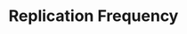 ---
# -------------------------- #
#          PAGE INFO         #
# -------------------------- #

title: Replication Frequency
permalink: /replication/extractions/replication-scheduling/replication-frequency
redirect_from: 
  - /replication/replication-frequency
  - /replication/replication-scheduling/replication-frequency
keywords: replicate, replication, replication frequency, frequency, scheduling, schedule, interval, change replication time
summary: "Replication Frequency is a type of replication scheduling that runs replication jobs based on a time interval you specify."

key: "rep-frequency"
category: "extraction"
content-type: "replication-scheduling"
method: true ## Used in the scheduling overview page

layout: general
toc: true
weight: 2


# -------------------------- #
#           INTRO            #
# -------------------------- #

intro: |
  {{ page.summary }}

  In this guide, we'll cover:

  {% for section in page.sections %}
  - [{{ section.summary }}](#{{ section.anchor }})
  {% endfor %}

example-formatting: |
  {% assign schedule-examples = site.data.taps.extraction.replication-scheduling.replication-frequency.examples | where:"name",subsection.type %}

  {% for schedule-example in schedule-examples %}
  {{ schedule-example.description | flatify }}

  Based on these settings, Stitch will kick off a replication job **{{ schedule-example.schedule-summary }}**. The schedule for this integration might look like this:

  <table class="attribute-list">
  <tr>
  <td align="right"><strong>Job #</strong></td>
  <td><strong>Start Time (EST)</strong></td>
  <td><strong>Start Time (UTC)</strong></td>
  {% if schedule-example.name == "long-running-skipped-job" %}
  <td><strong>End Time (EST)</strong></td>
  <td><strong>Duration</strong></td>
  {% endif %}
  </tr>
  {% for job in schedule-example.jobs %}
  <tr>
  <td align="right">{{ job.number }}</td>
  <td> {{ job.start-est }}</td>
  <td>{{ job.start-utc }}</td>
  {% if schedule-example.name == "long-running-skipped-job" %}
  <td>{{ job.end-est }}</td>
  <td>{{ job.duration }}</td>
  {% endif %}
  </tr>
  {% endfor %}
  </table>
  {% endfor %}


# -------------------------- #
#          CONTENT           #
# -------------------------- #

sections:
  - title: "Replication Frequency availability"
    anchor: "replication-frequency-availability"
    summary: "Replication Frequency availability"
    content: |
      Replication Frequency is available for all database and SaaS integrations.

  - title: "How Replication Frequency works"
    anchor: "how-replication-frequency-works"
    summary: "How Replication Frequency works"
    content: |
      The Replication Frequency setting, found in the {{ app.page-names.int-settings }} page, defines how often Stitch will attempt to extract data from an integration. For example: If set to **30 minutes**, Stitch will attempt to connect to and extract data from the integration every 30 minutes.

    subsections:
      - title: "Initial (historical) replication jobs"
        anchor: "initial-replication-jobs"
        content: |
          After you define and save the integration, Stitch will update the integration's **Sync Status** to **Pending**. This status indicates that Stitch is in the process of scheduling a replication job for the integration.

          **Note**: For newly created integrations, scheduling a replication job can take up to 30 minutes. You can also [manually start a job]({{ link.replication.start-stop-extraction | prepend: site.baseurl }}), but note that this will determine how [ongoing replication jobs](#ongoing-replication-jobs) are scheduled.

      - title: "Ongoing replication jobs"
        anchor: "ongoing-replication-jobs"
        content: |
          Ongoing replication jobs are scheduled based on the start time of the previous job.

          If a job runs over into the next recurrence of the selected Replication Frequency, it will be skipped. Jobs will resume at the next Replication Frequency interval. Refer to the next section [for an example](#long-running-skipped-job).

  - title: "Example schedules using Replication Frequency"
    anchor: "examples"
    summary: "Some example schedules using Replication Frequency "
    content: |
      {% for subsection in section.subsections %}
      - [{{ subsection.title }}](#{{ subsection.anchor }})
      {% endfor %}
    subsections:
      - title: "Example 1: Schedule using a 6 hour Replication Frequency"
        anchor: "6-hour-replication-frequency"
        type: "six-hour"
        content: |
          {{ page.example-formatting | flatify }}

      - title: "Example 2: Long-running and skipped jobs"
        anchor: "long-running-skipped-job"
        type: "long-running-skipped-job"
        content: |
          {{ page.example-formatting | flatify }}

          In this example, Job 3 (scheduled for `04:30:00`) was skipped because Job 2 took longer than the Replication Frequency (1 hour/60 minutes) to complete. Replication then resumed on the next recurrence of the Replication Frequency, which was at `05:30:00`.

          **Note**: Stitch doesn't currently send or display notifications when a job is skipped.

  - title: "Create an interval schedule for an integration"
    anchor: "create-schedule"
    summary: "How to create an interval schedule for an integration"
    content: |
      You can create an interval schedule using Replication Frequency in an integration's **Settings** page. 

      1. To access this page, click the integration from the {{ app.page-names.dashboard }} and then click the {{ app.buttons.update-int-settings }} tab.
      2. In the **Replication Frequency** section, uncheck the **Use integration default** checkbox.
      3. Using the slider, select the Replication Frequency interval you want the schedule to use.
      4. When finished, click the {{ app.buttons.save-int-settings }} button.
---